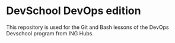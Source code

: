 # DevSchool DevOps edition

This repository is used for the Git and Bash lessons of the DevOps Devschool program from ING Hubs.
